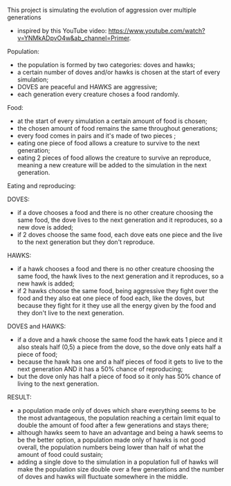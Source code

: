 This project is simulating the evolution of aggression over multiple generations
- inspired by this YouTube video: https://www.youtube.com/watch?v=YNMkADpvO4w&ab_channel=Primer.

Population:
- the population is formed by two categories: doves and hawks;
- a certain number of doves and/or hawks is chosen at the start of every simulation;
- DOVES are peaceful and HAWKS are aggressive;
- each generation every creature choses a food randomly.

Food:
- at the start of every simulation a certain amount of food is chosen;
- the chosen amount of food remains the same throughout generations;
- every food comes in pairs and it's made of two pieces ;
- eating one piece of food allows a creature to survive to the next generation;
- eating 2 pieces of food allows the creature to survive an reproduce, meaning a new creature will be added to the simulation in the next generation.



Eating and reproducing:

DOVES:
- if a dove chooses a food and there is no other creature choosing the same food, the dove lives to the next generation and it reproduces, so a new dove is added;
- if 2 doves choose the same food, each dove eats one piece and the live to the next generation but they don't reproduce.

HAWKS:
- if a hawk chooses a food and there is no other creature choosing the same food, the hawk lives to the next generation and it reproduces, so a new hawk is added;
- if 2 hawks choose the same food, being aggressive they fight over the food and they also eat one piece of food each, like the doves, but because they fight for it they use all the energy given by the food and they don't live to the next generation.

DOVES and HAWKS:
- if a dove and a hawk choose the same food the hawk eats 1 piece and it also steals half (0,5) a piece from the dove, so the dove only eats half a piece of food;
- because the hawk has one and a half pieces of food it gets to live to the next generation AND it has a 50% chance of reproducing;
- but the dove only has half a piece of food so it only has 50% chance of living to the next generation.



RESULT:
- a population made only of doves which share everything seems to be the most advantageous, the population reaching a certain limit equal to double the amount of food after a few generations and stays there; 
- although hawks seem to have an advantage and being a hawk seems to be the better option, a population made only of hawks is not good overall, the population numbers being lower than half of what the amount of food could sustain;
- adding a single dove to the simulation in a population full of hawks will make the population size double over a few generations and the number of doves and hawks will fluctuate somewhere in the middle.